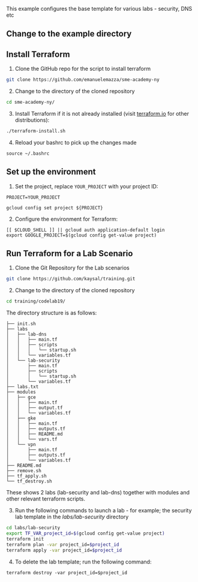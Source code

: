This example configures the base template for various labs - security, DNS etc

## Change to the example directory

## Install Terraform

1. Clone the GitHub repo for the script to install terraform
```sh
git clone https://github.com/emanuelemazza/sme-academy-ny
```
2. Change to the directory of the cloned repository
```sh
cd sme-academy-ny/
```
3. Install Terraform if it is not already installed (visit [terraform.io](https://terraform.io) for other distributions):

```sh
./terraform-install.sh
```
4. Reload your bashrc to pick up the changes made
```
source ~/.bashrc
```

## Set up the environment

1. Set the project, replace `YOUR_PROJECT` with your project ID:

```
PROJECT=YOUR_PROJECT
```

```
gcloud config set project ${PROJECT}
```

2. Configure the environment for Terraform:

```
[[ $CLOUD_SHELL ]] || gcloud auth application-default login
export GOOGLE_PROJECT=$(gcloud config get-value project)
```


## Run Terraform for a Lab Scenario
1. Clone the Git Repository for the Lab scenarios
```sh
git clone https://github.com/kaysal/training.git
```
2. Change to the directory of the cloned repository
```sh
cd training/codelab19/
```
The directory structure is as follows:
```
├── init.sh
├── labs
│   ├── lab-dns
│   │   ├── main.tf
│   │   ├── scripts
│   │   │   └── startup.sh
│   │   └── variables.tf
│   └── lab-security
│       ├── main.tf
│       ├── scripts
│       │   └── startup.sh
│       └── variables.tf
├── labs.txt
├── modules
│   ├── gce
│   │   ├── main.tf
│   │   ├── output.tf
│   │   └── variables.tf
│   ├── gke
│   │   ├── main.tf
│   │   ├── outputs.tf
│   │   ├── README.md
│   │   └── vars.tf
│   └── vpn
│       ├── main.tf
│       ├── outputs.tf
│       └── variables.tf
├── README.md
├── remove.sh
├── tf_apply.sh
└── tf_destroy.sh
```

These shows 2 labs (lab-security and lab-dns) together with modules and other relevant terraform scripts.

3. Run the following commands to launch a lab - for example; the security lab template in the *labs/lab-security* directory
```sh
cd labs/lab-security
export TF_VAR_project_id=$(gcloud config get-value project)
terraform init
terraform plan -var project_id=$project_id
terraform apply -var project_id=$project_id
```
4. To delete the lab template; run the following command:
```
terraform destroy -var project_id=$project_id
```
